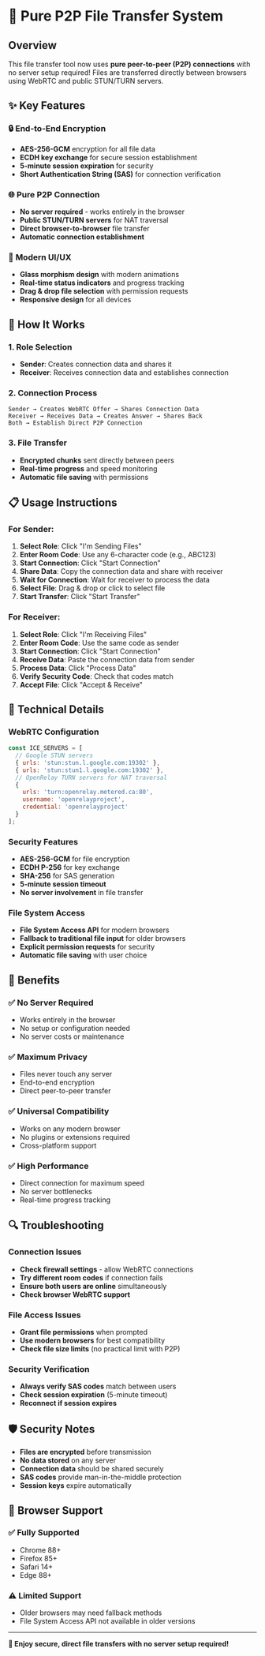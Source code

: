 # 🔐 Pure P2P File Transfer System

## Overview
This file transfer tool now uses **pure peer-to-peer (P2P) connections** with no server setup required! Files are transferred directly between browsers using WebRTC and public STUN/TURN servers.

## ✨ Key Features

### 🔒 **End-to-End Encryption**
- **AES-256-GCM** encryption for all file data
- **ECDH key exchange** for secure session establishment
- **5-minute session expiration** for security
- **Short Authentication String (SAS)** for connection verification

### 🌐 **Pure P2P Connection**
- **No server required** - works entirely in the browser
- **Public STUN/TURN servers** for NAT traversal
- **Direct browser-to-browser** file transfer
- **Automatic connection establishment**

### 📱 **Modern UI/UX**
- **Glass morphism design** with modern animations
- **Real-time status indicators** and progress tracking
- **Drag & drop file selection** with permission requests
- **Responsive design** for all devices

## 🚀 How It Works

### 1. **Role Selection**
- **Sender**: Creates connection data and shares it
- **Receiver**: Receives connection data and establishes connection

### 2. **Connection Process**
```
Sender → Creates WebRTC Offer → Shares Connection Data
Receiver → Receives Data → Creates Answer → Shares Back
Both → Establish Direct P2P Connection
```

### 3. **File Transfer**
- **Encrypted chunks** sent directly between peers
- **Real-time progress** and speed monitoring
- **Automatic file saving** with permissions

## 📋 Usage Instructions

### For Sender:
1. **Select Role**: Click "I'm Sending Files"
2. **Enter Room Code**: Use any 6-character code (e.g., ABC123)
3. **Start Connection**: Click "Start Connection"
4. **Share Data**: Copy the connection data and share with receiver
5. **Wait for Connection**: Wait for receiver to process the data
6. **Select File**: Drag & drop or click to select file
7. **Start Transfer**: Click "Start Transfer"

### For Receiver:
1. **Select Role**: Click "I'm Receiving Files"
2. **Enter Room Code**: Use the same code as sender
3. **Start Connection**: Click "Start Connection"
4. **Receive Data**: Paste the connection data from sender
5. **Process Data**: Click "Process Data"
6. **Verify Security Code**: Check that codes match
7. **Accept File**: Click "Accept & Receive"

## 🔧 Technical Details

### WebRTC Configuration
```javascript
const ICE_SERVERS = [
  // Google STUN servers
  { urls: 'stun:stun.l.google.com:19302' },
  { urls: 'stun:stun1.l.google.com:19302' },
  // OpenRelay TURN servers for NAT traversal
  {
    urls: 'turn:openrelay.metered.ca:80',
    username: 'openrelayproject',
    credential: 'openrelayproject'
  }
];
```

### Security Features
- **AES-256-GCM** for file encryption
- **ECDH P-256** for key exchange
- **SHA-256** for SAS generation
- **5-minute session timeout**
- **No server involvement** in file transfer

### File System Access
- **File System Access API** for modern browsers
- **Fallback to traditional file input** for older browsers
- **Explicit permission requests** for security
- **Automatic file saving** with user choice

## 🌟 Benefits

### ✅ **No Server Required**
- Works entirely in the browser
- No setup or configuration needed
- No server costs or maintenance

### ✅ **Maximum Privacy**
- Files never touch any server
- End-to-end encryption
- Direct peer-to-peer transfer

### ✅ **Universal Compatibility**
- Works on any modern browser
- No plugins or extensions required
- Cross-platform support

### ✅ **High Performance**
- Direct connection for maximum speed
- No server bottlenecks
- Real-time progress tracking

## 🔍 Troubleshooting

### Connection Issues
- **Check firewall settings** - allow WebRTC connections
- **Try different room codes** if connection fails
- **Ensure both users are online** simultaneously
- **Check browser WebRTC support**

### File Access Issues
- **Grant file permissions** when prompted
- **Use modern browsers** for best compatibility
- **Check file size limits** (no practical limit with P2P)

### Security Verification
- **Always verify SAS codes** match between users
- **Check session expiration** (5-minute timeout)
- **Reconnect if session expires**

## 🛡️ Security Notes

- **Files are encrypted** before transmission
- **No data stored** on any server
- **Connection data** should be shared securely
- **SAS codes** provide man-in-the-middle protection
- **Session keys** expire automatically

## 📱 Browser Support

### ✅ **Fully Supported**
- Chrome 88+
- Firefox 85+
- Safari 14+
- Edge 88+

### ⚠️ **Limited Support**
- Older browsers may need fallback methods
- File System Access API not available in older versions

---

**🎉 Enjoy secure, direct file transfers with no server setup required!**

